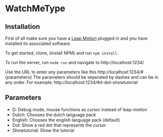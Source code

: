 # WatchMeType

## Installation

First of all make sure you have a [Leap Motion](https://www.leapmotion.com/) plugged in and you have installed its associated software.

To get started, clone, (install NPM) and run ```npm install```.

To run the server, run ```node run``` and navigate to http://localhost:1234/

Use the URL to enter any parameters like this http://localhost:1234/#{parameters}
The parameters should be seperated by dashes and can be in any order. For example:
http://localhost:1234/#d-dot-showtutorial

## Parameters

* D: Debug mode, mouse functions as cursor instead of leap-motion
* Dutch: Chooses the dutch language pack
* English: Chooses the english language pack (default)
* Dot: Show a red dot that represents the cursor
* Showtutorial: Show the tutorial